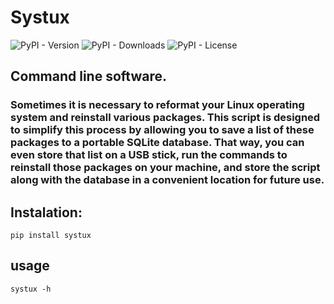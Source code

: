 # Systux
![PyPI - Version](https://img.shields.io/pypi/v/systux)
![PyPI - Downloads](https://img.shields.io/pypi/dm/systux)
![PyPI - License](https://img.shields.io/pypi/l/systux)


## Command line software.

### Sometimes it is necessary to reformat your Linux operating system and reinstall various packages. This script is designed to simplify this process by allowing you to save a list of these packages to a portable SQLite database. That way, you can even store that list on a USB stick, run the commands to reinstall those packages on your machine, and store the script along with the database in a convenient location for future use.



## Instalation:

    pip install systux

## usage

    systux -h
